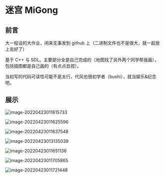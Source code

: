 # 迷宫 MiGong

## 前言

大一程设的大作业，闲来无事发到 github 上（二进制文件也不是很大，就一起放上去好了）

基于 C++ 与 SDL。主要部分全是自己完成的（地图找了另外两个同学帮我画），包括插图都是自己画的（有点点丑捏）。

当初写的代码可读性可能不是太行，代风也很初学者（bushi），就当娱乐&纪念吧。

## 展示

![image-20220423011615733](https://s2.loli.net/2022/04/23/m1JW79OFT6NHVY8.png)

![image-20220423011625596](https://s2.loli.net/2022/04/23/YUrlKZObdDFj8JN.png)

![image-20220423011637548](https://s2.loli.net/2022/04/23/dXNJBenoxE6mStz.png)

![image-20220423013135039](https://s2.loli.net/2022/04/23/UQVNnvzAk1EfHxe.png)

![image-20220423011651136](https://s2.loli.net/2022/04/23/cFZR2iEaKUuM1rL.png)

![image-20220423011705865](https://s2.loli.net/2022/04/23/ZnwAK3hjd9B81aY.png)

![image-20220423011721448](https://s2.loli.net/2022/04/23/Ff4OvMDrBj6qKR9.png)
